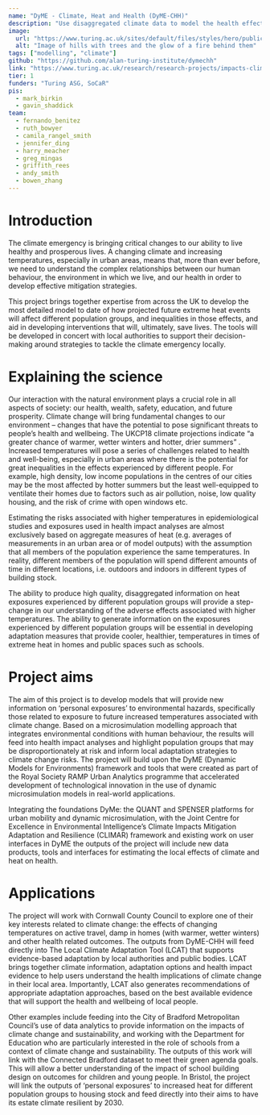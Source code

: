 ```yaml
---
name: "DyME - Climate, Heat and Health (DyME-CHH)"
description: "Use disaggregated climate data to model the health effects of heat exposure in different population groups, based on where they live and how they move "
image:
  url: "https://www.turing.ac.uk/sites/default/files/styles/hero/public/2021-12/marek-piwnicki-2kqxgrgunzq-unsplash.jpg?itok=FXDUcYO4"
  alt: "Image of hills with trees and the glow of a fire behind them"
tags: ["modelling", "climate"]
github: "https://github.com/alan-turing-institute/dymechh"
link: "https://www.turing.ac.uk/research/research-projects/impacts-climate-change-and-heat-health"
tier: 1
funders: "Turing ASG, SoCaR"
pis:
  - mark_birkin
  - gavin_shaddick
team:
  - fernando_benitez
  - ruth_bowyer
  - camila_rangel_smith
  - jennifer_ding
  - harry_meacher
  - greg_mingas
  - griffith_rees
  - andy_smith
  - bowen_zhang
---
```


# Introduction

The climate emergency is bringing critical changes to our ability to live healthy and prosperous lives. A changing climate and increasing temperatures, especially in urban areas, means that, more than ever before, we need to understand the complex relationships between our human behaviour, the environment in which we live, and our health in order to develop effective mitigation strategies.

This project brings together expertise from across the UK to develop the most detailed model to date of how projected future extreme heat events will affect different population groups, and inequalities in those effects, and aid in developing interventions that will, ultimately, save lives. The tools will be developed in concert with local authorities to support their decision-making around strategies to tackle the climate emergency locally.

# Explaining the science

Our interaction with the natural environment plays a crucial role in all aspects of society: our health, wealth, safety, education, and future prosperity. Climate change will bring fundamental changes to our environment – changes that have the potential to pose significant threats to people’s health and wellbeing. The UKCP18 climate projections indicate “a greater chance of warmer, wetter winters and hotter, drier summers” . Increased temperatures will pose a series of challenges related to health and well-being, especially in urban areas where there is the potential for great inequalities in the effects experienced by different people. For example, high density, low income populations in the centres of our cities may be the most affected by hotter summers but the least well-equipped to ventilate their homes due to factors such as air pollution, noise, low quality housing, and the risk of crime with open windows etc.

Estimating the risks associated with higher temperatures in epidemiological studies and exposures used in health impact analyses are almost exclusively based on aggregate measures of heat (e.g. averages of measurements in an urban area or of model outputs) with the assumption that all members of the population experience the same temperatures. In reality, different members of the population will spend different amounts of time in different locations, i.e. outdoors and indoors in different types of building stock.

The ability to produce high quality, disaggregated information on heat exposures experienced by different population groups will provide a step-change in our understanding of the adverse effects associated with higher temperatures. The ability to generate information on the exposures experienced by different population groups will be essential in developing adaptation measures that provide cooler, healthier, temperatures in times of extreme heat in homes and public spaces such as schools.

# Project aims

The aim of this project is to develop models that will provide new information on ‘personal exposures’ to environmental hazards, specifically those related to exposure to future increased temperatures associated with climate change. Based on a microsimulation modelling approach that integrates environmental conditions with human behaviour, the results will feed into health impact analyses and highlight population groups that may be disproportionately at risk and inform local adaptation strategies to climate change risks. The project will build upon the DyME (Dynamic Models for Environments) framework and tools that were created as part of the Royal Society RAMP Urban Analytics programme that accelerated development of technological innovation in the use of dynamic microsimulation models in real-world applications.

Integrating the foundations DyMe: the QUANT and SPENSER platforms for urban mobility and dynamic microsimulation, with the Joint Centre for Excellence in Environmental Intelligence’s Climate Impacts Mitigation Adaptation and Resilience (CLIMAR) framework and existing work on user interfaces in DyME the outputs of the project will include new data products, tools and interfaces for estimating the local effects of climate and heat on health.

# Applications

The project will work with Cornwall County Council to explore one of their key interests related to climate change: the effects of changing temperatures on active travel, damp in homes (with warmer, wetter winters) and other health related outcomes. The outputs from DyME-CHH will feed directly into The Local Climate Adaptation Tool (LCAT) that supports evidence-based adaptation by local authorities and public bodies. LCAT brings together climate information, adaptation options and health impact evidence to help users understand the health implications of climate change in their local area. Importantly, LCAT also generates recommendations of appropriate adaptation approaches, based on the best available evidence that will support the health and wellbeing of local people.

Other examples include feeding into the City of Bradford Metropolitan Council’s use of data analytics to provide information on the impacts of climate change and sustainability, and working with the Department for Education who are particularly interested in the role of schools from a context of climate change and sustainability. The outputs of this work will link with the Connected Bradford dataset to meet their green agenda goals. This will allow a better understanding of the impact of school building design on outcomes for children and young people. In Bristol, the project will link the outputs of ‘personal exposures’ to increased heat for different population groups to housing stock and feed directly into their aims to have its estate climate resilient by 2030.
